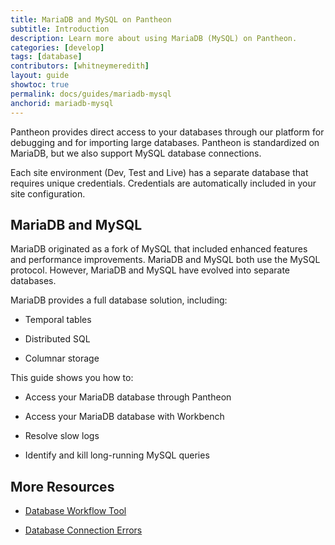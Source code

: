 ```yaml
---
title: MariaDB and MySQL on Pantheon
subtitle: Introduction
description: Learn more about using MariaDB (MySQL) on Pantheon.
categories: [develop]
tags: [database]
contributors: [whitneymeredith]
layout: guide
showtoc: true
permalink: docs/guides/mariadb-mysql
anchorid: mariadb-mysql
---
```


Pantheon provides direct access to your databases through our platform for debugging and for importing large databases. Pantheon is standardized on MariaDB, but we also support MySQL database connections.

Each site environment (Dev, Test and Live) has a separate database that requires unique credentials. Credentials are automatically included in your site configuration.

## MariaDB and MySQL

MariaDB originated as a fork of MySQL that included enhanced features and performance improvements. MariaDB and MySQL both use the MySQL protocol. However, MariaDB and MySQL have evolved into separate databases.

MariaDB provides a full database solution, including:

- Temporal tables

- Distributed SQL

- Columnar storage

This guide shows you how to:

- Access your MariaDB database through Pantheon

- Access your MariaDB database with Workbench

- Resolve slow logs

- Identify and kill long-running MySQL queries

## More Resources

- [Database Workflow Tool](/database-workflow)

- [Database Connection Errors](/database-connection-errors)

